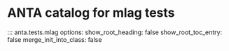 # ANTA catalog for mlag tests

::: anta.tests.mlag
    options:
      show_root_heading: false
      show_root_toc_entry: false
      merge_init_into_class: false
